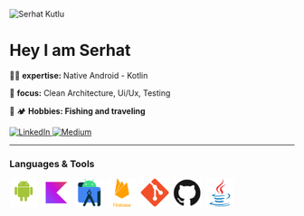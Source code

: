 

![Serhat Kutlu](https://github.com/serhatkutlu/private-photo2/blob/main/serhat%20kutlu%20background.png?raw=true)

# Hey I am Serhat 


👨‍💻  **expertise:** Native Android - Kotlin 


👀 **focus:** Clean Architecture, Ui/Ux, Testing

🎣 🏕️ **Hobbies: Fishing and traveling** 



  <a href="www.linkedin.com/in/serhat-kutlu-b765b5207">
    <img src="https://www.vectorlogo.zone/logos/linkedin/linkedin-icon.svg" title="LinkedIn" alt="LinkedIn" width="40" height="40"/>
  </a>
  <a href="https://medium.com/@m.serhat.kutlu">
    <img src="https://www.vectorlogo.zone/logos/medium/medium-tile.svg" title="Medium" alt="Medium" width="40" height="40"/>
  </a>
</div>

---

### Languages & Tools
<div id="icons" align="start">
    <img src="https://github.com/devicons/devicon/blob/master/icons/android/android-original-wordmark.svg" title="Android" alt="android" width="50" height="50"/>&nbsp;
    <img src="https://github.com/devicons/devicon/blob/master/icons/kotlin/kotlin-original.svg" title="Kotlin" alt="kotlin" width="50" height="50"/>&nbsp;
    <img src="https://github.com/devicons/devicon/blob/master/icons/androidstudio/androidstudio-original.svg" title="Android Studio" alt="androidStudio" width="50" height="50"/>&nbsp;
    <img src="https://github.com/devicons/devicon/blob/master/icons/firebase/firebase-plain-wordmark.svg" title="Google Firebase" alt="firebase" width="50" height="50"/>&nbsp;
    <img src="https://github.com/devicons/devicon/blob/master/icons/git/git-original.svg" title="Git" alt="git" width="50" height="50"/>&nbsp;
    <img src="https://github.com/devicons/devicon/blob/master/icons/github/github-original.svg" title="GitHub" alt="github" width="50" height="50"/>&nbsp;
    <img src="https://github.com/devicons/devicon/blob/master/icons/java/java-original.svg" title="Java" alt="java" width="50" height="50"/>&nbsp;
</div>
